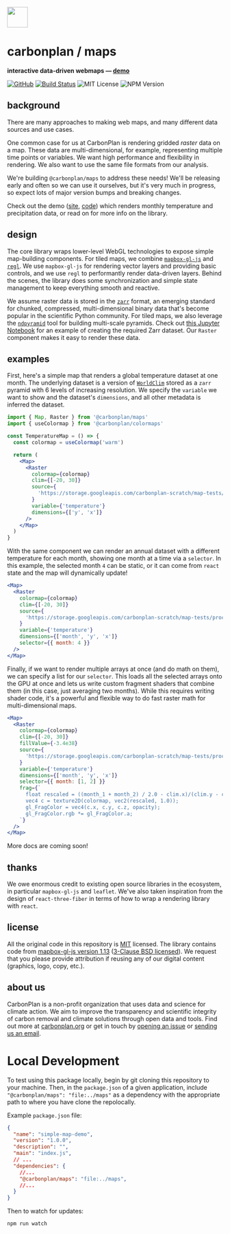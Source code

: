 <img
  src='https://carbonplan-assets.s3.amazonaws.com/monogram/dark-small.png'
  height='48'
/>

# carbonplan / maps

**interactive data-driven webmaps — [demo](https://maps.demo.carbonplan.org)**

[![GitHub][github-badge]][github]
[![Build Status]][actions]
![MIT License][]
![NPM Version][]

[github]: https://github.com/carbonplan/maps
[github-badge]: https://badgen.net/badge/-/github?icon=github&label
[build status]: https://github.com/carbonplan/maps/actions/workflows/main.yml/badge.svg
[actions]: https://github.com/carbonplan/maps/actions/workflows/main.yml
[mit license]: https://badgen.net/badge/license/MIT/blue
[npm version]: https://badgen.net/npm/v/@carbonplan/maps

## background

There are many approaches to making web maps, and many different data sources and use cases.

One common case for us at CarbonPlan is rendering gridded _raster_ data on a map. These data are multi-dimensional, for example, representing multiple time points or variables. We want high performance and flexibility in rendering. We also want to use the same file formats from our analysis.

We're building `@carbonplan/maps` to address these needs! We'll be releasing early and often so we can use it ourselves, but it's very much in progress, so expect lots of major version bumps and breaking changes.

Check out the demo ([site](https://maps.demo.carbonplan.org), [code](https://github.com/carbonplan/maps/tree/main/demo)) which renders monthly temperature and precipitation data, or read on for more info on the library.

## design

The core library wraps lower-level WebGL technologies to expose simple map-building components. For tiled maps, we combine [`mapbox-gl-js`](https://github.com/mapbox/mapbox-gl-js) and [`regl`](https://github.com/regl-project/regl). We use `mapbox-gl-js` for rendering vector layers and providing basic controls, and we use `regl` to performantly render data-driven layers. Behind the scenes, the library does some synchronization and simple state management to keep everything smooth and reactive.

We assume raster data is stored in the [`zarr`](https://github.com/zarr-developers/zarr-python) format, an emerging standard for chunked, compressed, multi-dimensional binary data that's become popular in the scientific Python community. For tiled maps, we also leverage the [`ndpyramid`](https://github.com/carbonplan/ndpyramid) tool for building multi-scale pyramids. Check out [this Jupyter Notebook](https://github.com/carbonplan/ndpyramid/blob/main/notebooks/demo.ipynb) for an example of creating the required Zarr dataset. Our `Raster` component makes it easy to render these data.

## examples

First, here's a simple map that renders a global temperature dataset at one month. The underlying dataset is a version of [`WorldClim`](https://www.worldclim.org/data/worldclim21.html) stored as a `zarr` pyramid with 6 levels of increasing resolution. We specify the `variable` we want to show and the dataset's `dimensions`, and all other metadata is inferred the dataset.

```jsx
import { Map, Raster } from '@carbonplan/maps'
import { useColormap } from '@carbonplan/colormaps'

const TemperatureMap = () => {
  const colormap = useColormap('warm')

  return (
    <Map>
      <Raster
        colormap={colormap}
        clim={[-20, 30]}
        source={
          'https://storage.googleapis.com/carbonplan-scratch/map-tests/processed/temp'
        }
        variable={'temperature'}
        dimensions={['y', 'x']}
      />
    </Map>
  )
}
```

With the same component we can render an annual dataset with a different temperature for each month, showing one month at a time via a `selector`. In this example, the selected month `4` can be static, or it can come from `react` state and the map will dynamically update!

```jsx
<Map>
  <Raster
    colormap={colormap}
    clim={[-20, 30]}
    source={
      'https://storage.googleapis.com/carbonplan-scratch/map-tests/processed/temp-month'
    }
    variable={'temperature'}
    dimensions={['month', 'y', 'x']}
    selector={{ month: 4 }}
  />
</Map>
```

Finally, if we want to render multiple arrays at once (and do math on them), we can specify a list for our `selector`. This loads all the selected arrays onto the GPU at once and lets us write custom fragment shaders that combine them (in this case, just averaging two months). While this requires writing shader code, it's a powerful and flexible way to do fast raster math for multi-dimensional maps.

```jsx
<Map>
  <Raster
    colormap={colormap}
    clim={[-20, 30]}
    fillValue={-3.4e38}
    source={
      'https://storage.googleapis.com/carbonplan-scratch/map-tests/processed/temp-month'
    }
    variable={'temperature'}
    dimensions={['month', 'y', 'x']}
    selector={{ month: [1, 2] }}
    frag={`
      float rescaled = ((month_1 + month_2) / 2.0 - clim.x)/(clim.y - clim.x);
      vec4 c = texture2D(colormap, vec2(rescaled, 1.0));
      gl_FragColor = vec4(c.x, c.y, c.z, opacity);
      gl_FragColor.rgb *= gl_FragColor.a;
    `}
  />
</Map>
```

More docs are coming soon!

## thanks

We owe enormous credit to existing open source libraries in the ecosystem, in particular `mapbox-gl-js` and `leaflet`. We've also taken inspiration from the design of `react-three-fiber` in terms of how to wrap a rendering library with `react`.

## license

All the original code in this repository is [MIT](https://choosealicense.com/licenses/mit/) licensed. The library contains code from [mapbox-gl-js version 1.13](https://github.com/mapbox/mapbox-gl-js/tree/v1.13.1) ([3-Clause BSD licensed](https://choosealicense.com/licenses/bsd-3-clause/)). We request that you please provide attribution if reusing any of our digital content (graphics, logo, copy, etc.).

## about us

CarbonPlan is a non-profit organization that uses data and science for climate action. We aim to improve the transparency and scientific integrity of carbon removal and climate solutions through open data and tools. Find out more at [carbonplan.org](https://carbonplan.org/) or get in touch by [opening an issue](https://github.com/carbonplan/maps/issues/new) or [sending us an email](mailto:hello@carbonplan.org).

# Local Development

To test using this package locally, begin by git cloning this repository to your machine. Then, in the `package.json` of a given application, include `"@carbonplan/maps": "file:../maps"` as a dependency with the appropriate path to where you have clone the repolocally. 

Example `package.json` file:

```json
{
  "name": "simple-map-demo",
  "version": "1.0.0",
  "description": "",
  "main": "index.js",
  // ...
  "dependencies": {
    //...
    "@carbonplan/maps": "file:../maps",
    //...
  }
}
```

Then to watch for updates:

```bash
npm run watch
```

